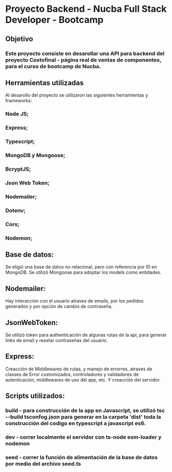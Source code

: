 ﻿# Proyecto Backend - Nucba Full Stack Developer - Bootcamp

 ## Objetivo
 ### Este proyecto consiste en desarollar una API para backend del proyecto Costofinal - página real de ventas de componentes, para el curso de bootcamp de Nucba. 

 ## Herramientas utilizadas
 Al desarollo del proyecto se utilizaron las siguientes herramientas y frameworks:

 ### Node JS;
 ### Express;
 ### Typescript;
 ### MongoDB y Mongoose;
 ### BcryptJS;
 ### Json Web Token;
 ### Nodemailer;
 ### Dotenv;
 ### Cors;
 ### Nodemon;

 ## Base de datos:
 Se eligió una base de datos no relacional, pero con referencia por ID en MongoDB. Se utilizó Mongoose para adoptar los models como entidades. 

 ## Nodemailer:
 Hay interacción con el usuario atraves de emails, por los pedidos generados y por opción de cambio de contraseña.

 ## JsonWebToken:
 Se utilizó token para authenticación de algunas rutas de la api, para generar links de email y resetar contraseñas del usuario. 

 ## Express:
 Creacción de Middlewares de rutas, y manejo de errorres, atraves de classes de Error customizados, controladores y validadores de autenticación, middlewares de uso del app, etc. Y creacción del servidor.

 ## Scripts utilizados:

 ### build - para construcción de la app en Javascript, se utilizó tsc --build tsconfog.json para generar en la carpeta 'dist' toda la construcción del codigo en typescript a javascript es6.

 ### dev - correr localmente el servidor con ts-node esm-loader y nodemon

 ### seed - correr la función de alimentación de la base de datos por medio del archivo seed.ts

 
